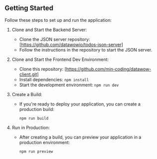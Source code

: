 ## Getting Started

Follow these steps to set up and run the application:

1. Clone and Start the Backend Server:
   - Clone the JSON server repository: [https://github.com/datawowio/todos-json-server]
   - Follow the instructions in the repository to start the JSON server.

2. Clone and Start the Frontend Dev Environment:
   - Clone this repository: [https://github.com/min-coding/datawow-client.git]
   - Install dependencies: `npm install`
   - Start the development environment: `npm run dev`

3. Create a Build:
   - If you're ready to deploy your application, you can create a production build:
     ```
     npm run build
     ```

4. Run in Production:
   - After creating a build, you can preview your application in a production environment:
     ```
     npm run preview
     ```
